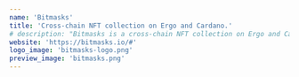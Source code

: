 ```yaml
---
name: 'Bitmasks'
title: 'Cross-chain NFT collection on Ergo and Cardano.'
# description: "Bitmasks is a cross-chain NFT collection on Ergo and Cardano."
website: 'https://bitmasks.io/#'
logo_image: 'bitmasks-logo.png'
preview_image: 'bitmasks.png'
---
```

